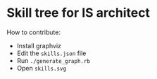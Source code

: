 # Skill tree for IS architect

How to contribute:

- Install graphviz
- Edit the `skills.json` file
- Run `./generate_graph.rb`
- Open `skills.svg`